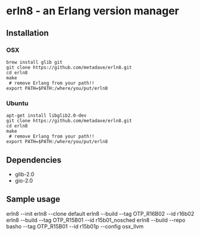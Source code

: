 erln8 - an Erlang version manager
=====

## Installation


### OSX
```
brew install glib git
git clone https://github.com/metadave/erln8.git
cd erln8
make
 # remove Erlang from your path!!
export PATH=$PATH:/where/you/put/erln8
```

### Ubuntu
```
apt-get install libglib2.0-dev
git clone https://github.com/metadave/erln8.git
cd erln8
make
 # remove Erlang from your path!!
export PATH=$PATH:/where/you/put/erln8
```


## Dependencies
* glib-2.0 
* gio-2.0

## Sample usage
erln8 --init
erln8 --clone default
erln8 --build --tag OTP_R16B02 --id r16b02
erln8 --build --tag OTP_R15B01 --id r15b01_nosched
erln8 --build --repo basho --tag OTP_R15B01 --id r15b01p --config osx_llvm
